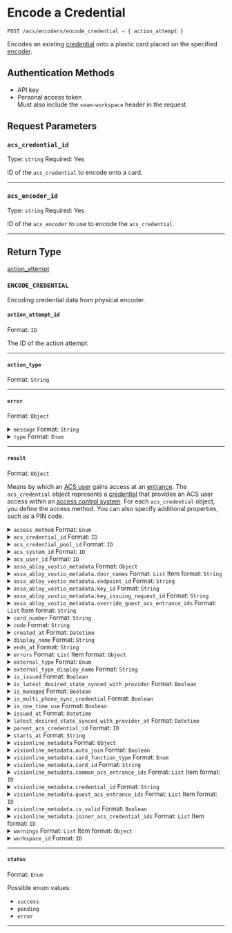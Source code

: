# Encode a Credential

```
POST /acs/encoders/encode_credential ⇒ { action_attempt }
```

Encodes an existing [credential](../../../capability-guides/access-systems/managing-credentials.md) onto a plastic card placed on the specified [encoder](../../../capability-guides/access-systems/working-with-card-encoders-and-scanners/README.md).

## Authentication Methods

- API key
- Personal access token
  <br>Must also include the `seam-workspace` header in the request.

## Request Parameters

### `acs_credential_id`

Type: `string`
Required: Yes

ID of the `acs_credential` to encode onto a card.

***

### `acs_encoder_id`

Type: `string`
Required: Yes

ID of the `acs_encoder` to use to encode the `acs_credential`.

***

## Return Type

[action\_attempt](./)

### `ENCODE_CREDENTIAL`

Encoding credential data from physical encoder.

#### `action_attempt_id`

Format: `ID`

The ID of the action attempt.

---

#### `action_type`

Format: `String`

---

#### `error`

Format: `Object`

<details>

<summary><code>message</code> Format: <code>String</code></summary>

</details>

<details>

<summary><code>type</code> Format: <code>Enum</code></summary>

Possible enum values:
- `uncategorized_error`
- `action_attempt_expired`
- `no_credential_on_encoder`
- `incompatible_card_format`
- `credential_cannot_be_reissued`

</details>

---

#### `result`

Format: `Object`

Means by which an [ACS user](https://docs.seam.co/latest/capability-guides/access-systems/user-management) gains access at an [entrance](../../../capability-guides/access-systems/retrieving-entrance-details.md). The `acs_credential` object represents a [credential](../../../capability-guides/access-systems/managing-credentials.md) that provides an ACS user access within an [access control system](https://docs.seam.co/latest/capability-guides/access-systems). For each `acs_credential` object, you define the access method. You can also specify additional properties, such as a PIN code.

<details>

<summary><code>access_method</code> Format: <code>Enum</code></summary>

Access method for the [credential](../../../capability-guides/access-systems/managing-credentials.md). Supported values: `code`, `card`, `mobile_key`.

Possible enum values:
- `code`
- `card`
- `mobile_key`

</details>

<details>

<summary><code>acs_credential_id</code> Format: <code>ID</code></summary>

ID of the [credential](../../../capability-guides/access-systems/managing-credentials.md).

</details>

<details>

<summary><code>acs_credential_pool_id</code> Format: <code>ID</code></summary>

</details>

<details>

<summary><code>acs_system_id</code> Format: <code>ID</code></summary>

ID of the [access control system](https://docs.seam.co/latest/capability-guides/access-systems) that contains the [credential](../../../capability-guides/access-systems/managing-credentials.md).

</details>

<details>

<summary><code>acs_user_id</code> Format: <code>ID</code></summary>

ID of the [ACS user](https://docs.seam.co/latest/capability-guides/access-systems/user-management) to whom the [credential](../../../capability-guides/access-systems/managing-credentials.md) belongs.

</details>

<details>

<summary><code>assa_abloy_vostio_metadata</code> Format: <code>Object</code></summary>

Vostio-specific metadata for the [credential](../../../capability-guides/access-systems/managing-credentials.md).

</details>

<details>

<summary><code>assa_abloy_vostio_metadata.door_names</code> Format: <code>List</code> Item format: <code>String</code></summary>

</details>

<details>

<summary><code>assa_abloy_vostio_metadata.endpoint_id</code> Format: <code>String</code></summary>

</details>

<details>

<summary><code>assa_abloy_vostio_metadata.key_id</code> Format: <code>String</code></summary>

</details>

<details>

<summary><code>assa_abloy_vostio_metadata.key_issuing_request_id</code> Format: <code>String</code></summary>

</details>

<details>

<summary><code>assa_abloy_vostio_metadata.override_guest_acs_entrance_ids</code> Format: <code>List</code> Item format: <code>String</code></summary>

</details>

<details>

<summary><code>card_number</code> Format: <code>String</code></summary>

Number of the card associated with the [credential](../../../capability-guides/access-systems/managing-credentials.md).

</details>

<details>

<summary><code>code</code> Format: <code>String</code></summary>

Access (PIN) code for the [credential](../../../capability-guides/access-systems/managing-credentials.md).

</details>

<details>

<summary><code>created_at</code> Format: <code>Datetime</code></summary>

Date and time at which the [credential](../../../capability-guides/access-systems/managing-credentials.md) was created.

</details>

<details>

<summary><code>display_name</code> Format: <code>String</code></summary>

Display name that corresponds to the [credential](../../../capability-guides/access-systems/managing-credentials.md) type.

</details>

<details>

<summary><code>ends_at</code> Format: <code>String</code></summary>

Date and time at which the [credential](../../../capability-guides/access-systems/managing-credentials.md) validity ends, in [ISO 8601](https://www.iso.org/iso-8601-date-and-time-format.html) format. Must be a time in the future and after `starts_at`.

</details>

<details>

<summary><code>errors</code> Format: <code>List</code> Item format: <code>Object</code></summary>

Errors associated with the [credential](../../../capability-guides/access-systems/managing-credentials.md).

</details>

<details>

<summary><code>external_type</code> Format: <code>Enum</code></summary>

Brand-specific terminology for the [credential](../../../capability-guides/access-systems/managing-credentials.md) type. Supported values: `pti_card`, `brivo_credential`, `hid_credential`, `visionline_card`.

Possible enum values:
- `pti_card`
- `brivo_credential`
- `hid_credential`
- `visionline_card`
- `salto_ks_credential`
- `assa_abloy_vostio_key`
- `salto_space_key`

</details>

<details>

<summary><code>external_type_display_name</code> Format: <code>String</code></summary>

Display name that corresponds to the brand-specific terminology for the [credential](../../../capability-guides/access-systems/managing-credentials.md) type.

</details>

<details>

<summary><code>is_issued</code> Format: <code>Boolean</code></summary>

Indicates whether the [credential](../../../capability-guides/access-systems/managing-credentials.md) has been encoded onto a card.

</details>

<details>

<summary><code>is_latest_desired_state_synced_with_provider</code> Format: <code>Boolean</code></summary>

Indicates whether the latest state of the [credential](../../../capability-guides/access-systems/managing-credentials.md) has been synced from Seam to the provider.

</details>

<details>

<summary><code>is_managed</code> Format: <code>Boolean</code></summary>

</details>

<details>

<summary><code>is_multi_phone_sync_credential</code> Format: <code>Boolean</code></summary>

Indicates whether the [credential](../../../capability-guides/access-systems/managing-credentials.md) is a [multi-phone sync credential](https://docs.seam.co/latest/capability-guides/mobile-access-in-development/issuing-mobile-credentials-from-an-access-control-system#what-are-multi-phone-sync-credentials).

</details>

<details>

<summary><code>is_one_time_use</code> Format: <code>Boolean</code></summary>

Indicates whether the [credential](../../../capability-guides/access-systems/managing-credentials.md) can only be used once. If `true`, the code becomes invalid after the first use.

</details>

<details>

<summary><code>issued_at</code> Format: <code>Datetime</code></summary>

Date and time at which the [credential](../../../capability-guides/access-systems/managing-credentials.md) was encoded onto a card.

</details>

<details>

<summary><code>latest_desired_state_synced_with_provider_at</code> Format: <code>Datetime</code></summary>

Date and time at which the state of the [credential](../../../capability-guides/access-systems/managing-credentials.md) was most recently synced from Seam to the provider.

</details>

<details>

<summary><code>parent_acs_credential_id</code> Format: <code>ID</code></summary>

ID of the parent [credential](../../../capability-guides/access-systems/managing-credentials.md).

</details>

<details>

<summary><code>starts_at</code> Format: <code>String</code></summary>

Date and time at which the [credential](../../../capability-guides/access-systems/managing-credentials.md) validity starts, in [ISO 8601](https://www.iso.org/iso-8601-date-and-time-format.html) format.

</details>

<details>

<summary><code>visionline_metadata</code> Format: <code>Object</code></summary>

Visionline-specific metadata for the [credential](../../../capability-guides/access-systems/managing-credentials.md).

</details>

<details>

<summary><code>visionline_metadata.auto_join</code> Format: <code>Boolean</code></summary>

</details>

<details>

<summary><code>visionline_metadata.card_function_type</code> Format: <code>Enum</code></summary>

Possible enum values:
- `guest`
- `staff`

</details>

<details>

<summary><code>visionline_metadata.card_id</code> Format: <code>String</code></summary>

</details>

<details>

<summary><code>visionline_metadata.common_acs_entrance_ids</code> Format: <code>List</code> Item format: <code>ID</code></summary>

</details>

<details>

<summary><code>visionline_metadata.credential_id</code> Format: <code>String</code></summary>

</details>

<details>

<summary><code>visionline_metadata.guest_acs_entrance_ids</code> Format: <code>List</code> Item format: <code>ID</code></summary>

</details>

<details>

<summary><code>visionline_metadata.is_valid</code> Format: <code>Boolean</code></summary>

</details>

<details>

<summary><code>visionline_metadata.joiner_acs_credential_ids</code> Format: <code>List</code> Item format: <code>ID</code></summary>

</details>

<details>

<summary><code>warnings</code> Format: <code>List</code> Item format: <code>Object</code></summary>

Warnings associated with the [credential](../../../capability-guides/access-systems/managing-credentials.md).

</details>

<details>

<summary><code>workspace_id</code> Format: <code>ID</code></summary>

ID of the [workspace](../../../core-concepts/workspaces/README.md) that contains the [credential](../../../capability-guides/access-systems/managing-credentials.md).

</details>

---

#### `status`

Format: `Enum`

Possible enum values:
- `success`
- `pending`
- `error`

---

